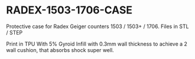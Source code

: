 # RADEX-1503-1706-CASE
Protective case for Radex Geiger counters 1503 / 1503+ / 1706. Files in STL / STEP

Print in TPU With 5% Gyroid Infill with 0.3mm wall thickness to achieve a 2 wall cushion, that absorbs shock super well.
